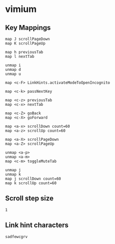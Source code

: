 # vimium

## Key Mappings

```
map J scrollPageDown
map K scrollPageUp

map h previousTab
map l nextTab

unmap i
unmap d
unmap u

map <c-F> LinkHints.activateModeToOpenIncognito

map <c-k> passNextKey

map <c-z> previousTab
map <c-x> nextTab

map <c-Z> goBack
map <c-X> goForward

map <a-x> scrollDown count=60
map <a-z> scrollUp count=60

map <a-X> scrollPageDown
map <a-Z> scrollPageUp

unmap <a-p>
unmap <a-m>
map <c-m> toggleMuteTab

unmap j
unmap k
map j scrollDown count=60
map k scrollUp count=60
```

## Scroll step size

```
1
```

## Link hint characters

```
sadfewcgrv
```
